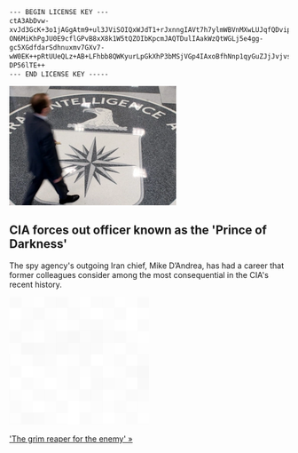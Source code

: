 ```
--- BEGIN LICENSE KEY ---
ctA3AbDvw-xvJd3GcK+3o1jAGgAtm9+ul3JViSOIQxWJdT1+rJxnngIAVt7h7ylmWBVnMXwLUJqfQDvipetZRS6bXIMGUsRY4FqZu5G3PvF1O0G9+UVDweJLVtebYAXlc7nH0Aut7cjF12lsoU1mTQzFbHUO1HoKI5WCa+r7jzq+Q-ON6MiKhPgJU0E9cflGPvB8xX8k1W5tQZOIbKpcmJAQTDulIAakWzQtWGLj5e4gg-gc5XGdfdarSdhnuxmv7GXv7-wW0EK++pRtUUeQLz+AB+LFhbb8QWKyurLpGkXhP3bMSjVGp4IAxoBfhNnp1qyGuZJjJvjvsm-DP56lTE++
--- END LICENSE KEY -----
```

![CIA forces out officer known as the 'Prince of Darkness'](./20211019235853.png)
## CIA forces out officer known as the 'Prince of Darkness'

The spy agency's outgoing Iran chief, Mike D’Andrea, has had a career that former colleagues consider among the most consequential in the CIA's recent history.

![pic](../square_bg.png)

['The grim reaper for the enemy' »](https://www.yahoo.com/news/the-grim-reaper-for-the-enemy-ci-as-legendary-iran-chief-forced-to-retire-181856895.html)
